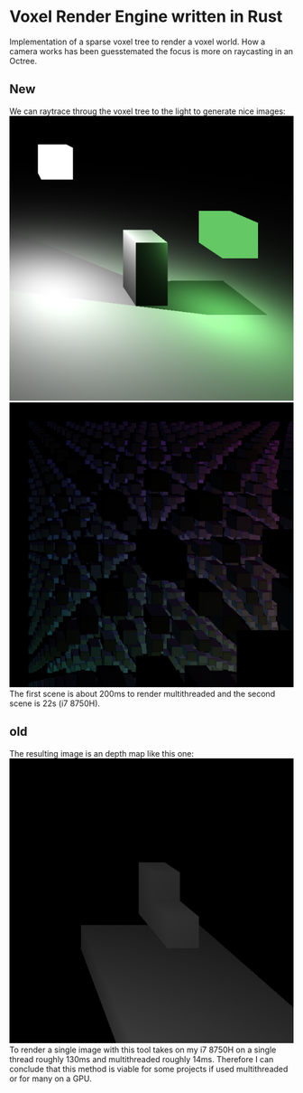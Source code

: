# Voxel Render Engine written in Rust

Implementation of a sparse voxel tree to render a voxel world.
How a camera works has been guesstemated the focus is more on raycasting in an Octree.

## New

We can raytrace throug the voxel tree to the light to generate nice images:  
![](out10.png)  
![](out11.png)  
The first scene is about 200ms to render multithreaded and the second scene is 22s (i7 8750H).

## old

The resulting image is an depth map like this one:  
![](out7.png)  
To render a single image with this tool takes on my i7 8750H on a single thread roughly 130ms and multithreaded roughly 14ms.
Therefore I can conclude that this method is viable for some projects if used multithreaded or for many on a GPU.
